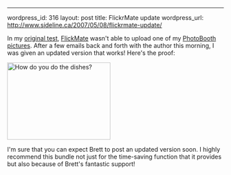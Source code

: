 --- 
wordpress_id: 316
layout: post
title: FlickrMate update
wordpress_url: http://www.sideline.ca/2007/05/08/flickrmate-update/

<p>In my <a href="http://www.sideline.ca/2007/05/07/flickrmate-test/" title="sideline.ca  &raquo; FlickrMate Test">original test</a>, <a href="http://blog.circlesixdesign.com/download/flickrmate-bundle-for-textmate/" title="Circle Six Blog   &raquo; FlickrMate Bundle for TextMate">FlickMate</a> wasn't able to upload one of my <a href="http://www.flickr.com/photos/aream/sets/72157594534870603/" title="Photobooth - a photoset on Flickr">PhotoBooth pictures</a>.  After a few emails back and forth with the author this morning, I was given an updated version that works!  Here's the proof:</p>
<p><a href="http://farm1.static.flickr.com/222/489931543_0a5e562d5e.jpg" title="Sam finds that there's much less mess if he strips down before doing the dishes."><img src="http://farm1.static.flickr.com/222/489931543_0a5e562d5e_m.jpg" width="240" height="180" alt="How do you do the dishes?" /></a></p>
<p>I'm sure that you can expect Brett to post an updated version soon.  I highly recommend this bundle not just for the time-saving function that it provides but also because of Brett's fantastic support!</p>

